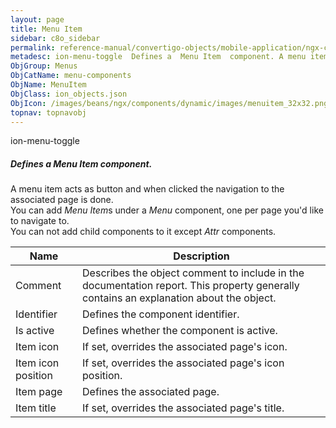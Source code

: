 ```yaml
---
layout: page
title: Menu Item
sidebar: c8o_sidebar
permalink: reference-manual/convertigo-objects/mobile-application/ngx-components/menu-components/menu-item/
metadesc: ion-menu-toggle  Defines a  Menu Item  component. A menu item acts as button and when clicked the navigation to the associated page is done. You can a
ObjGroup: Menus
ObjCatName: menu-components
ObjName: MenuItem
ObjClass: ion_objects.json
ObjIcon: /images/beans/ngx/components/dynamic/images/menuitem_32x32.png
topnav: topnavobj
---
```

ion-menu-toggle<br/>

##### Defines a <i>Menu Item</i> component.<br/>
A menu item acts as button and when clicked the navigation to the associated page is done.<br/>
You can add <i>Menu Item</i>s under a <i>Menu</i> component, one per page you'd like to navigate to.<br/>
You can not add child components to it except <i>Attr</i> components.<br/>


Name | Description 
--- | ---
Comment | Describes the object comment to include in the documentation report.  This property generally contains an explanation about the object. 
Identifier | Defines the component identifier.  
Is active | Defines whether the component is active. 
Item icon | If set, overrides the associated page's icon.  
Item icon position | If set, overrides the associated page's icon position.  
Item page | Defines the associated page.  
Item title | If set, overrides the associated page's title.  

